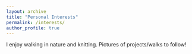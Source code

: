 ```yaml
---
layout: archive
title: "Personal Interests"
permalink: /interests/
author_profile: true
---
```


I enjoy walking in nature and knitting. Pictures of projects/walks to follow!
